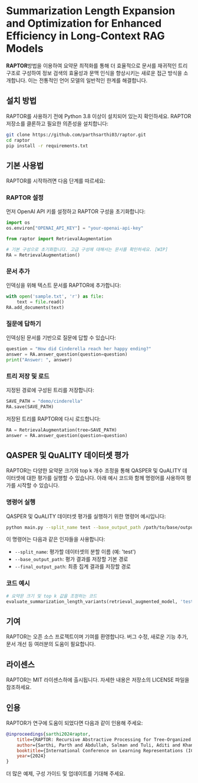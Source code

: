 
# Summarization Length Expansion and Optimization for Enhanced Efficiency in Long-Context RAG Models


**RAPTOR**방법을 이용하여 요약문 최적화를 통해 더 효율적으로 문서를 재귀적인 트리 구조로 구성하여 정보 검색의 효율성과 문맥 인식을 향상시키는 새로운 접근 방식을 소개합니다. 이는 전통적인 언어 모델의 일반적인 한계를 해결합니다.

## 설치 방법

RAPTOR를 사용하기 전에 Python 3.8 이상이 설치되어 있는지 확인하세요. RAPTOR 저장소를 클론하고 필요한 의존성을 설치합니다:

```bash
git clone https://github.com/parthsarthi03/raptor.git
cd raptor
pip install -r requirements.txt
```

## 기본 사용법

RAPTOR를 시작하려면 다음 단계를 따르세요:

### RAPTOR 설정

먼저 OpenAI API 키를 설정하고 RAPTOR 구성을 초기화합니다:

```python
import os
os.environ["OPENAI_API_KEY"] = "your-openai-api-key"

from raptor import RetrievalAugmentation

# 기본 구성으로 초기화합니다. 고급 구성에 대해서는 문서를 확인하세요. [WIP]
RA = RetrievalAugmentation()
```

### 문서 추가

인덱싱을 위해 텍스트 문서를 RAPTOR에 추가합니다:

```python
with open('sample.txt', 'r') as file:
    text = file.read()
RA.add_documents(text)
```

### 질문에 답하기

인덱싱된 문서를 기반으로 질문에 답할 수 있습니다:

```python
question = "How did Cinderella reach her happy ending?"
answer = RA.answer_question(question=question)
print("Answer: ", answer)
```

### 트리 저장 및 로드

지정된 경로에 구성된 트리를 저장합니다:

```python
SAVE_PATH = "demo/cinderella"
RA.save(SAVE_PATH)
```

저장된 트리를 RAPTOR에 다시 로드합니다:

```python
RA = RetrievalAugmentation(tree=SAVE_PATH)
answer = RA.answer_question(question=question)
```

## QASPER 및 QuALITY 데이터셋 평가

RAPTOR는 다양한 요약문 크기와 top k 개수 조정을 통해 QASPER 및 QuALITY 데이터셋에 대한 평가를 실행할 수 있습니다. 아래 예시 코드와 함께 명령어를 사용하여 평가를 시작할 수 있습니다.

### 명령어 실행

QASPER 및 QuALITY 데이터셋 평가를 실행하기 위한 명령어 예시입니다:

```bash
python main.py --split_name test --base_output_path /path/to/base/output --final_output_path /path/to/final/output
```

이 명령어는 다음과 같은 인자들을 사용합니다:

- `--split_name`: 평가할 데이터셋의 분할 이름 (예: 'test')
- `--base_output_path`: 평가 결과를 저장할 기본 경로
- `--final_output_path`: 최종 집계 결과를 저장할 경로

### 코드 예시

```python
# 요약문 크기 및 top k 값을 조정하는 코드
evaluate_summarization_length_variants(retrieval_augmented_model, 'test', 'path/to/base/output', 400, [25], 'path/to/final/output')
```

## 기여

RAPTOR는 오픈 소스 프로젝트이며 기여를 환영합니다. 버그 수정, 새로운 기능 추가, 문서 개선 등 여러분의 도움이 필요합니다.

## 라이센스

RAPTOR는 MIT 라이센스하에 출시됩니다. 자세한 내용은 저장소의 LICENSE 파일을 참조하세요.

## 인용

RAPTOR가 연구에 도움이 되었다면 다음과 같이 인용해 주세요:

```bibtex
@inproceedings{sarthi2024raptor,
    title={RAPTOR: Recursive Abstractive Processing for Tree-Organized Retrieval},
    author={Sarthi, Parth and Abdullah, Salman and Tuli, Aditi and Khanna, Shubh and Goldie, Anna and Manning, Christopher D.},
    booktitle={International Conference on Learning Representations (ICLR)},
    year={2024}
}
```

더 많은 예제, 구성 가이드 및 업데이트를 기대해 주세요.
```
